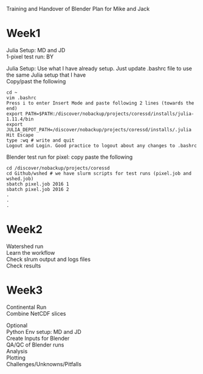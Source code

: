 Training and Handover of Blender Plan for Mike and Jack  

Week1  
======  
Julia Setup: MD and JD  
1-pixel test run: BY  

Julia Setup: Use what I have already setup. 
Just update .bashrc file to use the same Julia setup that I have    
Copy/past the following  
```
cd ~  
vim .bashrc  
Press i to enter Insert Mode and paste following 2 lines (towards the end)  
export PATH=$PATH:/discover/nobackup/projects/coressd/installs/julia-1.11.4/bin  
export JULIA_DEPOT_PATH=/discover/nobackup/projects/coressd/installs/.julia  
Hit Escape  
type :wq # write and quit  
Logout and Login. Good practice to logout about any changes to .bashrc  
```

Blender test run for pixel: copy paste the following    
```
cd /discover/nobackup/projects/coressd  
cd Github/wshed # we have slurm scripts for test runs (pixel.job and wshed.job)  
sbatch pixel.job 2016 1  
sbatch pixel.job 2016 2  
.  
.  
.  
```


Week2
======  
Watershed run  
Learn the workflow  
Check slrum output and logs files  
Check results  

Week3
======  
Continental Run  
Combine NetCDF slices  

Optional  
Python Env setup: MD and JD  
Create Inputs for Blender  
QA/QC of Blender runs  
Analysis  
Plotting  
Challenges/Unknowns/Pitfalls  
